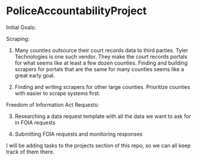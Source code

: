 # PoliceAccountabilityProject

Initial Goals:

Scraping:

1. Many counties outsource their court records data to third parties. Tyler Technologies is one such vendor. They make the court records portals for what seems like at least a few dozen counties. Finding and building scrapers for portals that are the same for many counties seems like a great early goal. 

2. Finding and writing scrapers for other large counties. Prioritize counties with easier to scrape systems first. 

Freedom of Information Act Requests:

3. Researching a data request template with all the data we want to ask for in FOIA requests

4. Submitting FOIA requests and monitoring responses


I will be adding tasks to the projects section of this repo, so we can all keep track of them there.

